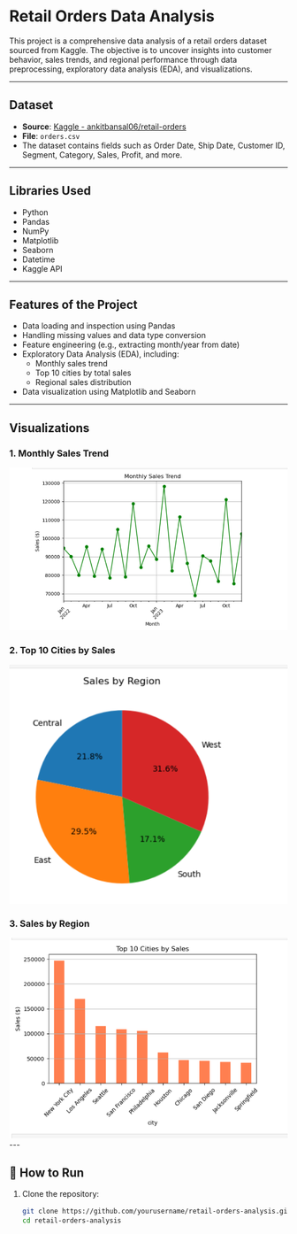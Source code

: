 #  Retail Orders Data Analysis

This project is a comprehensive data analysis of a retail orders dataset sourced from Kaggle. The objective is to uncover insights into customer behavior, sales trends, and regional performance through data preprocessing, exploratory data analysis (EDA), and visualizations.

---

##  Dataset

- **Source**: [Kaggle - ankitbansal06/retail-orders](https://www.kaggle.com/datasets/ankitbansal06/retail-orders)
- **File**: `orders.csv`
- The dataset contains fields such as Order Date, Ship Date, Customer ID, Segment, Category, Sales, Profit, and more.

---

## Libraries Used

- Python
- Pandas
- NumPy
- Matplotlib
- Seaborn
- Datetime
- Kaggle API

---

## Features of the Project

- Data loading and inspection using Pandas
- Handling missing values and data type conversion
- Feature engineering (e.g., extracting month/year from date)
- Exploratory Data Analysis (EDA), including:
  - Monthly sales trend
  - Top 10 cities by total sales
  - Regional sales distribution
- Data visualization using Matplotlib and Seaborn

---

## Visualizations

### 1. Monthly Sales Trend

<div align="center">
  <img src="Figure 1.png" width="700"/>
</div>

### 2. Top 10 Cities by Sales

<div align="center">
  <img src="Figure 2.png" width="700"/>
</div>

### 3. Sales by Region
<div align="center">
  <img src="Figure 3.png" width="700"/>
</div>
---

## 🚀 How to Run

1. Clone the repository:
   ```bash
   git clone https://github.com/yourusername/retail-orders-analysis.git
   cd retail-orders-analysis
